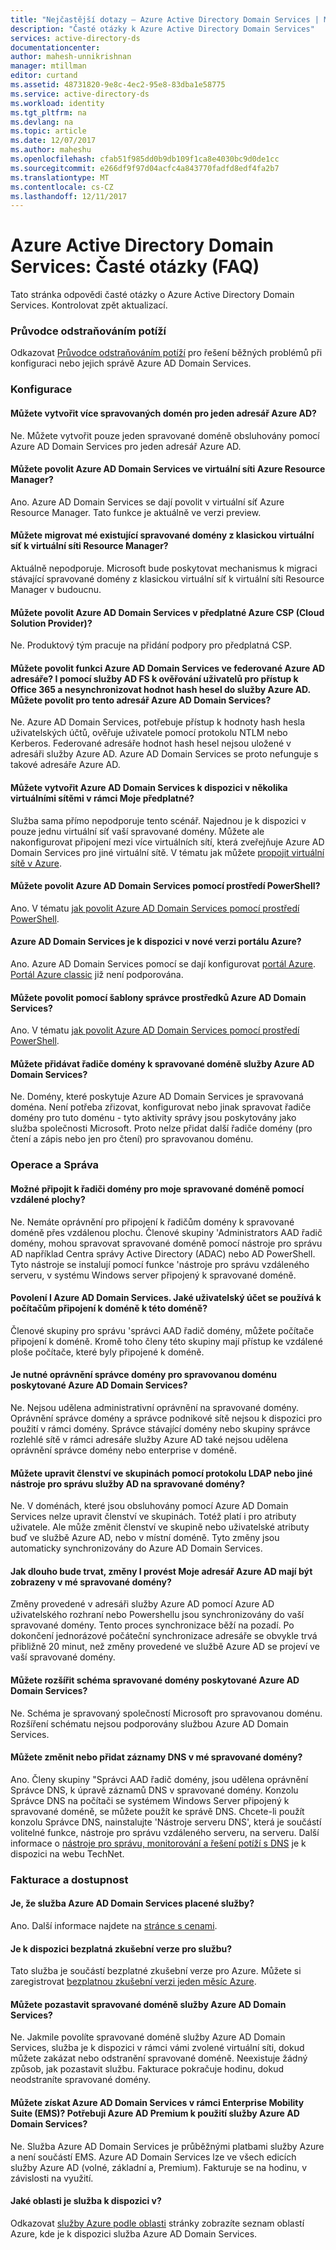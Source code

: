 ```yaml
---
title: "Nejčastější dotazy – Azure Active Directory Domain Services | Microsoft Docs"
description: "Časté otázky k Azure Active Directory Domain Services"
services: active-directory-ds
documentationcenter: 
author: mahesh-unnikrishnan
manager: mtillman
editor: curtand
ms.assetid: 48731820-9e8c-4ec2-95e8-83dba1e58775
ms.service: active-directory-ds
ms.workload: identity
ms.tgt_pltfrm: na
ms.devlang: na
ms.topic: article
ms.date: 12/07/2017
ms.author: maheshu
ms.openlocfilehash: cfab51f985dd0b9db109f1ca8e4030bc9d0de1cc
ms.sourcegitcommit: e266df9f97d04acfc4a843770fadfd8edf4fa2b7
ms.translationtype: MT
ms.contentlocale: cs-CZ
ms.lasthandoff: 12/11/2017
---
```

# <a name="azure-active-directory-domain-services-frequently-asked-questions-faqs"></a>Azure Active Directory Domain Services: Časté otázky (FAQ)
Tato stránka odpovědi časté otázky o Azure Active Directory Domain Services. Kontrolovat zpět aktualizací.

### <a name="troubleshooting-guide"></a>Průvodce odstraňováním potíží
Odkazovat [Průvodce odstraňováním potíží](active-directory-ds-troubleshooting.md) pro řešení běžných problémů při konfiguraci nebo jejich správě Azure AD Domain Services.

### <a name="configuration"></a>Konfigurace
#### <a name="can-i-create-multiple-managed-domains-for-a-single-azure-ad-directory"></a>Můžete vytvořit více spravovaných domén pro jeden adresář Azure AD?
Ne. Můžete vytvořit pouze jeden spravované doméně obsluhovány pomocí Azure AD Domain Services pro jeden adresář Azure AD.  

#### <a name="can-i-enable-azure-ad-domain-services-in-an-azure-resource-manager-virtual-network"></a>Můžete povolit Azure AD Domain Services ve virtuální síti Azure Resource Manager?
Ano. Azure AD Domain Services se dají povolit v virtuální síť Azure Resource Manager. Tato funkce je aktuálně ve verzi preview.

#### <a name="can-i-migrate-my-existing-managed-domain-from-a-classic-virtual-network-to-a-resource-manager-virtual-network"></a>Můžete migrovat mé existující spravované domény z klasickou virtuální síť k virtuální síti Resource Manager?
Aktuálně nepodporuje. Microsoft bude poskytovat mechanismus k migraci stávající spravované domény z klasickou virtuální síť k virtuální síti Resource Manager v budoucnu.

#### <a name="can-i-enable-azure-ad-domain-services-in-an-azure-csp-cloud-solution-provider-subscription"></a>Můžete povolit Azure AD Domain Services v předplatné Azure CSP (Cloud Solution Provider)?
Ne. Produktový tým pracuje na přidání podpory pro předplatná CSP.

#### <a name="can-i-enable-azure-ad-domain-services-in-a-federated-azure-ad-directory-i-use-adfs-to-authenticate-users-for-access-to-office-365-and-do-not-synchronize-password-hashes-to-azure-ad-can-i-enable-azure-ad-domain-services-for-this-directory"></a>Můžete povolit funkci Azure AD Domain Services ve federované Azure AD adresáře? I pomocí služby AD FS k ověřování uživatelů pro přístup k Office 365 a nesynchronizovat hodnot hash hesel do služby Azure AD. Můžete povolit pro tento adresář Azure AD Domain Services?
Ne. Azure AD Domain Services, potřebuje přístup k hodnoty hash hesla uživatelských účtů, ověřuje uživatele pomocí protokolu NTLM nebo Kerberos. Federované adresáře hodnot hash hesel nejsou uložené v adresáři služby Azure AD. Azure AD Domain Services se proto nefunguje s takové adresáře Azure AD.

#### <a name="can-i-make-azure-ad-domain-services-available-in-multiple-virtual-networks-within-my-subscription"></a>Můžete vytvořit Azure AD Domain Services k dispozici v několika virtuálními sítěmi v rámci Moje předplatné?
Služba sama přímo nepodporuje tento scénář. Najednou je k dispozici v pouze jednu virtuální síť vaší spravované domény. Můžete ale nakonfigurovat připojení mezi více virtuálních sítí, která zveřejňuje Azure AD Domain Services pro jiné virtuální sítě. V tématu jak můžete [propojit virtuální sítě v Azure](../vpn-gateway/virtual-networks-configure-vnet-to-vnet-connection.md).

#### <a name="can-i-enable-azure-ad-domain-services-using-powershell"></a>Můžete povolit Azure AD Domain Services pomocí prostředí PowerShell?
Ano. V tématu [jak povolit Azure AD Domain Services pomocí prostředí PowerShell](active-directory-ds-enable-using-powershell.md).

#### <a name="is-azure-ad-domain-services-available-in-the-new-azure-portal"></a>Azure AD Domain Services je k dispozici v nové verzi portálu Azure?
Ano. Azure AD Domain Services pomocí se dají konfigurovat [portál Azure](https://portal.azure.com). [Portál Azure classic](https://manage.windowsazure.com) již není podporována.

#### <a name="can-i-enable-azure-ad-domain-services-using-a-resource-manager-template"></a>Můžete povolit pomocí šablony správce prostředků Azure AD Domain Services?
Ano. V tématu [jak povolit Azure AD Domain Services pomocí prostředí PowerShell](active-directory-ds-enable-using-powershell.md).

#### <a name="can-i-add-domain-controllers-to-an-azure-ad-domain-services-managed-domain"></a>Můžete přidávat řadiče domény k spravované doméně služby Azure AD Domain Services?
Ne. Domény, které poskytuje Azure AD Domain Services je spravovaná doména. Není potřeba zřizovat, konfigurovat nebo jinak spravovat řadiče domény pro tuto doménu - tyto aktivity správy jsou poskytovány jako služba společnosti Microsoft. Proto nelze přidat další řadiče domény (pro čtení a zápis nebo jen pro čtení) pro spravovanou doménu.

### <a name="administration-and-operations"></a>Operace a Správa
#### <a name="can-i-connect-to-the-domain-controller-for-my-managed-domain-using-remote-desktop"></a>Možné připojit k řadiči domény pro moje spravované doméně pomocí vzdálené plochy?
Ne. Nemáte oprávnění pro připojení k řadičům domény k spravované doméně přes vzdálenou plochu. Členové skupiny 'Administrators AAD řadič domény, mohou spravovat spravované doméně pomocí nástroje pro správu AD například Centra správy Active Directory (ADAC) nebo AD PowerShell. Tyto nástroje se instalují pomocí funkce 'nástroje pro správu vzdáleného serveru, v systému Windows server připojený k spravované doméně.

#### <a name="ive-enabled-azure-ad-domain-services-what-user-account-do-i-use-to-domain-join-machines-to-this-domain"></a>Povolení I Azure AD Domain Services. Jaké uživatelský účet se používá k počítačům připojení k doméně k této doméně?
Členové skupiny pro správu 'správci AAD řadič domény, můžete počítače připojení k doméně. Kromě toho členy této skupiny mají přístup ke vzdálené ploše počítače, které byly připojené k doméně.

#### <a name="do-i-have-domain-administrator-privileges-for-the-managed-domain-provided-by-azure-ad-domain-services"></a>Je nutné oprávnění správce domény pro spravovanou doménu poskytované Azure AD Domain Services?
Ne. Nejsou udělena administrativní oprávnění na spravované domény. Oprávnění správce domény a správce podnikové sítě nejsou k dispozici pro použití v rámci domény. Správce stávající domény nebo skupiny správce rozlehlé sítě v rámci adresáře služby Azure AD také nejsou udělena oprávnění správce domény nebo enterprise v doméně.

#### <a name="can-i-modify-group-memberships-using-ldap-or-other-ad-administrative-tools-on-managed-domains"></a>Můžete upravit členství ve skupinách pomocí protokolu LDAP nebo jiné nástroje pro správu služby AD na spravované domény?
Ne. V doménách, které jsou obsluhovány pomocí Azure AD Domain Services nelze upravit členství ve skupinách. Totéž platí i pro atributy uživatele. Ale může změnit členství ve skupině nebo uživatelské atributy buď ve službě Azure AD, nebo v místní doméně. Tyto změny jsou automaticky synchronizovány do Azure AD Domain Services.

#### <a name="how-long-does-it-take-for-changes-i-make-to-my-azure-ad-directory-to-be-visible-in-my-managed-domain"></a>Jak dlouho bude trvat, změny I provést Moje adresář Azure AD mají být zobrazeny v mé spravované domény?
Změny provedené v adresáři služby Azure AD pomocí Azure AD uživatelského rozhraní nebo Powershellu jsou synchronizovány do vaší spravované domény. Tento proces synchronizace běží na pozadí. Po dokončení jednorázové počáteční synchronizace adresáře se obvykle trvá přibližně 20 minut, než změny provedené ve službě Azure AD se projeví ve vaší spravované domény.

#### <a name="can-i-extend-the-schema-of-the-managed-domain-provided-by-azure-ad-domain-services"></a>Můžete rozšířit schéma spravované domény poskytované Azure AD Domain Services?
Ne. Schéma je spravovaný společností Microsoft pro spravovanou doménu. Rozšíření schématu nejsou podporovány službou Azure AD Domain Services.

#### <a name="can-i-modify-or-add-dns-records-in-my-managed-domain"></a>Můžete změnit nebo přidat záznamy DNS v mé spravované domény?
Ano. Členy skupiny "Správci AAD řadič domény, jsou udělena oprávnění Správce DNS, k úpravě záznamů DNS v spravované domény. Konzolu Správce DNS na počítači se systémem Windows Server připojený k spravované doméně, se můžete použít ke správě DNS. Chcete-li použít konzolu Správce DNS, nainstalujte 'Nástroje serveru DNS', která je součástí volitelné funkce, nástroje pro správu vzdáleného serveru, na serveru. Další informace o [nástroje pro správu, monitorování a řešení potíží s DNS](https://technet.microsoft.com/library/cc753579.aspx) je k dispozici na webu TechNet.

### <a name="billing-and-availability"></a>Fakturace a dostupnost
#### <a name="is-azure-ad-domain-services-a-paid-service"></a>Je, že služba Azure AD Domain Services placené služby?
Ano. Další informace najdete na [stránce s cenami](https://azure.microsoft.com/pricing/details/active-directory-ds/).

#### <a name="is-there-a-free-trial-for-the-service"></a>Je k dispozici bezplatná zkušební verze pro službu?
Tato služba je součástí bezplatné zkušební verze pro Azure. Můžete si zaregistrovat [bezplatnou zkušební verzi jeden měsíc Azure](https://azure.microsoft.com/pricing/free-trial/).

#### <a name="can-i-pause-an-azure-ad-domain-services-managed-domain"></a>Můžete pozastavit spravované doméně služby Azure AD Domain Services? 
Ne. Jakmile povolíte spravované doméně služby Azure AD Domain Services, služba je k dispozici v rámci vámi zvolené virtuální síti, dokud můžete zakázat nebo odstranění spravované doméně. Neexistuje žádný způsob, jak pozastavit službu. Fakturace pokračuje hodinu, dokud neodstraníte spravované domény.

#### <a name="can-i-get-azure-ad-domain-services-as-part-of-enterprise-mobility-suite-ems-do-i-need-azure-ad-premium-to-use-azure-ad-domain-services"></a>Můžete získat Azure AD Domain Services v rámci Enterprise Mobility Suite (EMS)? Potřebuji Azure AD Premium k použití služby Azure AD Domain Services?
Ne. Služba Azure AD Domain Services je průběžnými platbami služby Azure a není součástí EMS. Azure AD Domain Services lze ve všech edicích služby Azure AD (volné, základní a, Premium). Fakturuje se na hodinu, v závislosti na využití.

#### <a name="what-azure-regions-is-the-service-available-in"></a>Jaké oblasti je služba k dispozici v?
Odkazovat [služby Azure podle oblasti](https://azure.microsoft.com/regions/#services/) stránky zobrazíte seznam oblastí Azure, kde je k dispozici služba Azure AD Domain Services.
